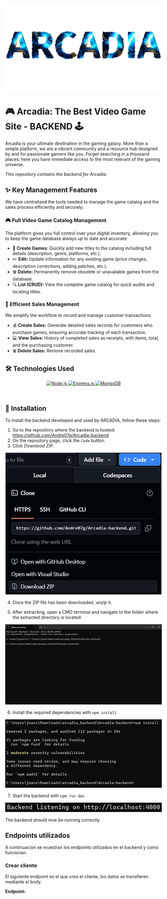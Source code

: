 ![imagen_presentacion](./Readme_images/imagen_presentacion.png)

# 🎮 Arcadia: The Best Video Game Site - BACKEND 🕹️

Arcadia is your ultimate destination in the gaming galaxy. More than a simple platform, we are a vibrant community and a resource hub designed by and for passionate gamers like you. Forget searching in a thousand places: here you have immediate access to the most relevant of the gaming universe.

*This repository contains the backend for Arcadia.*

## ✨ Key Management Features

We have centralized the tools needed to manage the game catalog and the sales process efficiently and securely.

### 🎮 Full Video Game Catalog Management
The platform gives you full control over your digital inventory, allowing you to keep the game database always up to date and accurate:

- 📝 **Create Games:** Quickly add new titles to the catalog including full details (description, genre, platforms, etc.).
- ✏️ **Edit:** Update information for any existing game (price changes, description corrections, adding patches, etc.).
- 🗑️ **Delete:** Permanently remove obsolete or unavailable games from the database.
- 🔍 **List (CRUD):** View the complete game catalog for quick audits and locating titles.

### 🛒 Efficient Sales Management
We simplify the workflow to record and manage customer transactions:

- 💰 **Create Sales:** Generate detailed sales records for customers who purchase games, ensuring accurate tracking of each transaction.
- 💻 **View Sales:** History of completed sales as receipts, with items, total, and the purchasing customer.
- 🗑️ **Delete Sales:** Remove recorded sales.

## 🛠️ Technologies Used

<p align="center">
  <a href="https://nodejs.org/" target="_blank" rel="noreferrer">
    <img src="https://img.shields.io/badge/Node.js-339933?style=for-the-badge&logo=nodedotjs&logoColor=white" alt="Node.js">
  </a>
  <a href="https://expressjs.com/" target="_blank" rel="noreferrer">
    <img src="https://img.shields.io/badge/Express.js-000000?style=for-the-badge&logo=express&logoColor=white" alt="Express.js">
  </a>
  <a href="https://www.mongodb.com/" target="_blank" rel="noreferrer">
    <img src="https://img.shields.io/badge/MongoDB-47A248?style=for-the-badge&logo=mongodb&logoColor=white" alt="MongoDB">
  </a>
</p>

<br>

## 🔌 Installation

To install the backend developed and used by ARCADIA, follow these steps:

1. Go to the repository where the backend is hosted: https://github.com/Andre07g/Arcadia-backend
2. On the repository page, click the `Code` button.
3. Click *Download ZIP*.

<p align="center">
  <img src="./Readme_images/instruction_1.png" alt="instruction_image" />
</p>

4. Once the ZIP file has been downloaded, unzip it.

5. After extracting, open a CMD terminal and navigate to the folder where the extracted directory is located:

<p align="center">
  <img src="./Readme_images/instruction_2.png" alt="instruction_2" />
</p>

6. Install the required dependencies with `npm install`

<p align="center">
  <img src="./Readme_images/instruction_3.png" alt="instruction_3" />
</p>

7. Start the backend with `npm run dev`

<p align="center">
  <img src="./Readme_images/instruction_4.png" alt="instruction_4" />
</p>

The backend should now be running correctly

## Endpoints utilizados 

A continuacion se muestran los endpoints utilizados en el backend y como funcionan.

### Crear cliente

El siguiente endpoint es el que crea el cliente, los datos se transfieren mediante el body.

**Endpoint:** 



